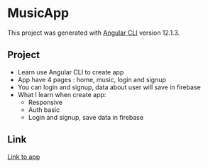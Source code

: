 # MusicApp

This project was generated with [Angular CLI](https://github.com/angular/angular-cli) version 12.1.3.

## Project
- Learn use Angular CLI to create app
- App have 4 pages : home, music, login and signup
- You can login and signup, data about user will save in firebase
- What I learn when create app:
    - Responsive
    - Auth basic
    - Login and signup, save data in firebase


## Link
[Link to app](https://music-app-df2d4.web.app/)


